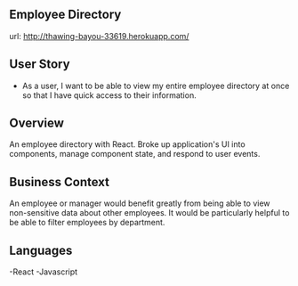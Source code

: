 ## Employee Directory

url: http://thawing-bayou-33619.herokuapp.com/

## User Story

* As a user, I want to be able to view my entire employee directory at once so that I have quick access to their information.

## Overview

An employee directory with React. Broke up application's UI into components, manage component state, and respond to user events.

## Business Context

An employee or manager would benefit greatly from being able to view non-sensitive data about other employees. It would be particularly helpful to be able to filter employees by department.

## Languages

-React
-Javascript